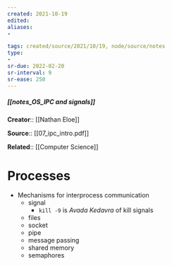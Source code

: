 ```yaml
---
created: 2021-10-19
edited: 
aliases:
- 

tags: created/source/2021/10/19, node/source/notes
type:
- 
sr-due: 2022-02-20
sr-interval: 9
sr-ease: 250
---
```


##### [[notes_OS_IPC and signals]]

**Creator**:: [[Nathan Eloe]]

**Source**:: [[07_ipc_intro.pdf]]

**Related**:: [[Computer Science]]

# Processes
- Mechanisms for interprocess communication
	- signal
		- `kill -9` is *Avada Kedavra* of kill signals	
	- files
	- socket
	- pipe
	- message passing
	- shared memory
	- semaphores